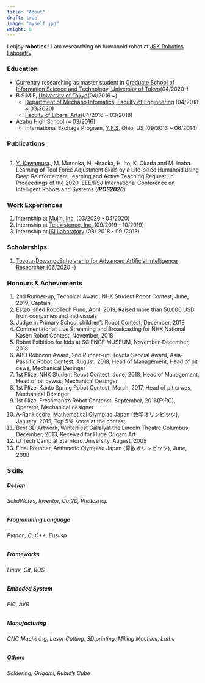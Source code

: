 ```yaml
---
title: "About"
draft: true
image: "myself.jpg"
weight: 0
---
```

I enjoy **robotics** ! I am researching on humanoid robot at [JSK Robotics Laboratry](http://www.jsk.t.u-tokyo.ac.jp/).
### Education
- Currentry researching as master student in [Graduate School of Information Science and Technology, University of Tokyo](https://www.i.u-tokyo.ac.jp/index_e.shtml)(04/2020-)
- B.S.M.E, [University of Tokyo](https://www.u-tokyo.ac.jp/en/index.html)(04/2016 ~)
  - [Department of Mechano Infomatics, Faculty of Engineering](http://www.kikaib.t.u-tokyo.ac.jp/) (04/2018 ~ 03/2020)
  - [Faculty of Liberal Arts](https://www.c.u-tokyo.ac.jp/)(04/2016 ~ 03/2018)
- [Azabu High School](https://www.azabu-jh.ed.jp/about/en.html) (~ 03/2016)
  - International Exchage Program, [Y.F.S](https://yfu.org/), Ohio, US (09/2013 ~ 06/2014)

###  Publications
###### 
1. <u>Y. Kawamura</u>., M. Murooka, N. Hiraoka, H. Ito, K. Okada and M. Inaba.  Learning of Tool Force Adjustment Skills by a Life-sized Humanoid using Deep Reinforcement Learning and Active Teaching Request, in Proceedings of the 2020 IEEE/RSJ International Conference on Intelligent Robots and Systems (***IROS2020***)
  
### Work Experiences
1. Internship at [Mujin, Inc.](https://www.mujin.co.jp/en/) (03/2020 - 04/2020)
1. Internship at [Telexistence, Inc.](https://tx-inc.com/en/home/) (09/2019 - 10/2019)
1. Internship at [ISI Laboratory](http://www.isi.imi.i.u-tokyo.ac.jp/) (08/ 2018 - 09 /2018)


### Scholarships
1. [Toyota-DowangoScholarship for Advanced Artificial Intelligence Researcher](https://www.u-tokyo.ac.jp/ja/students/welfare/h02_19.html) (06/2020 -)

### Honours & Achevements
1. 2nd Runner-up, Technical Award, NHK Student Robot Contest, June, 2019, Captain
1. Established RoboTech Fund, April, 2019, Raised more than 50,000 USD from companies and inidivisuals
1. Judge in Primary School children’s Robot Contest, December, 2018
1. Commentator at Live Streaming and Broadcasting for NHK National Kosen Robot Contest, November, 2018
1. Robot Exibition for kids at SCIENCE MUSEUM, November-December, 2018
1. ABU Robocon Award, 2nd Runner-up, Toyota Sepcial Award, Asia-Passific Robot Contest, August, 2018, Head of Management, Head of pit cews, Mechanical Desinger
1. 1st Plize, NHK Student Robot Contest, June, 2018, Head of Management, Head of pit cewss, Mechanical Desinger
1. 1st Plize, Kanto Spring Robot Contest, March, 2017, Head of pit crwes, Mechanical Desinger
1. 1st Plize, Freshmans’s Robot Contenst, September, 2016(F^RC), Operator, Mechanical designer
1. A-Rank score, Mathematical Olympiad Japan (数学オリンピック), January, 2015, Top 5% score at the contest
1. Best 3D Artwork, WinterFest Gallalyat the Lincoln Theatre Columbus, December, 2013, Received for Huge Origam Art
1. iD Tech Camp at Starnford University, August, 2009
1. Final Rounder, Arithmetic Olympiad Japan (算数オリンピック), June, 2008

### Skills
##### Design
###### SolidWorks, Inventor, Cut2D, Photoshop
##### Programming Language
###### Python, C, C++, Euslisp
##### Frameworks
###### Linux, Git, ROS
##### Embeded System
###### PIC, AVR
##### Manufacturing
###### CNC Machining, Laser Cutting, 3D printing, Milling Machine, Lathe
##### Others
###### Soldering, Origami, Rubic’s Cube

